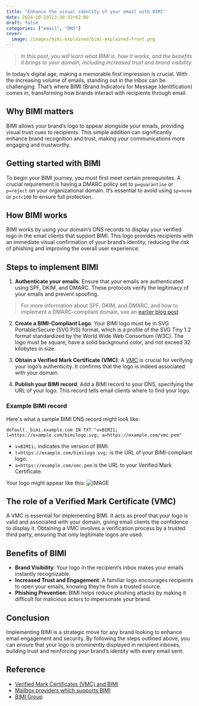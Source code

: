 ```yaml
---
title: "Enhance the visual identity of your email with BIMI"
date: 2024-10-19T23:30:32+02:00
draft: false
categories: ["email", "DNS"]
cover: 
  image: /images/bimi-explained/bimi-explained-front.png
---
```


>_In this post, you will learn what BIMI is, how it works, and the benefits it brings to your domain, including increased trust and brand visibility._

In today’s digital age, making a memorable first impression is crucial. With the increasing volume of emails, standing out in the inbox can be challenging. That’s where BIMI (Brand Indicators for Message Identification) comes in, transforming how brands interact with recipients through email.

## Why BIMI matters
BIMI allows your brand’s logo to appear alongside your emails, providing visual trust cues to recipients. This simple addition can significantly enhance brand recognition and trust, making your communications more engaging and trustworthy.

## Getting started with BIMI
To begin your BIMI journey, you must first meet certain prerequisites. A crucial requirement is having a DMARC policy set to `p=quarantine` or `p=reject` on your organizational domain. It’s essential to avoid using `sp=none` or `pct<100` to ensure full protection.

## How BIMI works
BIMI works by using your domain’s DNS records to display your verified logo in the email clients that support BIMI. This logo provides recipients with an immediate visual confirmation of your brand’s identity, reducing the risk of phishing and improving the overall user experience.

## Steps to implement BIMI
1. **Authenticate your emails**: Ensure that your emails are authenticated using SPF, DKIM, and DMARC. These protocols verify the legitimacy of your emails and prevent spoofing.
   
> For more information about SPF, DKIM, and DMARC, and how to implement a DMARC-compliant domain, see an [earlier blog post](https://vand3rlinden.com/post/spf-dkim-dmarc-explanation/).

2. **Create a BIMI-Compliant Logo**: Your BIMI logo must be in SVG Portable/Secure (SVG P/S) format, which is a profile of the SVG Tiny 1.2 format standardized by the World Wide Web Consortium (W3C). The logo must be square, have a solid background color, and not exceed 32 kilobytes in size.

3. **Obtain a Verified Mark Certificate (VMC)**: A [VMC](https://www.digicert.com/tls-ssl/verified-mark-certificates#vmc_basic) is crucial for verifying your logo’s authenticity. It confirms that the logo is indeed associated with your domain.

4. **Publish your BIMI record**: Add a BIMI record to your DNS, specifying the URL of your logo. This record tells email clients where to find your logo.

### Example BIMI record
Here's what a sample BIMI DNS record might look like:

`default._bimi.example.com IN TXT "v=BIMI1; l=https://example.com/bimilogo.svg; a=https://example.com/vmc.pem"`

- `v=BIMI1;` indicates the version of BIMI.
- `l=https://example.com/bimilogo.svg;` is the URL of your BIMI-compliant logo.
- `a=https://example.com/vmc.pem` is the URL to your Verified Mark Certificate.

Your logo might appear like this:
![IMAGE](/images/bimi-explained/bimi-explained-front1.png)

## The role of a Verified Mark Certificate (VMC)
A VMC is essential for implementing BIMI. It acts as proof that your logo is valid and associated with your domain, giving email clients the confidence to display it. Obtaining a VMC involves a verification process by a trusted third party, ensuring that only legitimate logos are used.

## Benefits of BIMI
- **Brand Visibility**: Your logo in the recipient’s inbox makes your emails instantly recognizable.
- **Increased Trust and Engagement**: A familiar logo encourages recipients to open your emails, knowing they’re from a trusted source.
- **Phishing Prevention**: BIMI helps reduce phishing attacks by making it difficult for malicious actors to impersonate your brand.

## Conclusion
Implementing BIMI is a strategic move for any brand looking to enhance email engagement and security. By following the steps outlined above, you can ensure that your logo is prominently displayed in recipient inboxes, building trust and reinforcing your brand’s identity with every email sent.

## Reference
- [Verified Mark Certificates (VMC) and BIMI](https://bimigroup.org/verified-mark-certificates-vmc-and-bimi/)
- [Mailbox providers which supports BIMI](https://bimigroup.org/bimi-infographic/)
- [BIMI Group](https://bimigroup.org/)